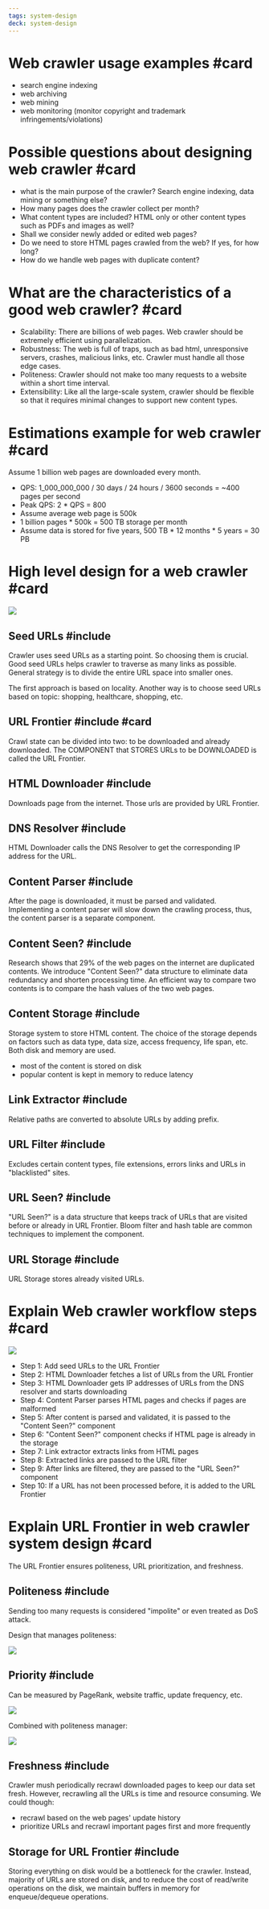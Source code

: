 ```yaml
---
tags: system-design
deck: system-design
---
```


# Web crawler usage examples #card
<!-- 1700473867822 a864fbed34ca87a4d6d66e69c74cdd18 -->

- search engine indexing
- web archiving
- web mining
- web monitoring (monitor copyright and trademark infringements/violations)

# Possible questions about designing web crawler #card
<!-- 1700481908686 0572413ecb16d4d51396d5706a33aae9 -->

- what is the main purpose of the crawler? Search engine indexing, data mining or something else?
- How many pages does the crawler collect per month?
- What content types are included? HTML only or other content types such as PDFs and images as well?
- Shall we consider newly added or edited web pages?
- Do we need to store HTML pages crawled from the web? If yes, for how long?
- How do we handle web pages with duplicate content?

# What are the characteristics of a good web crawler? #card
<!-- 1700481908737 bee7af327ca45e0539455b5001f9a263 -->

- Scalability: There are billions of web pages. Web crawler should be extremely efficient using parallelization.
- Robustness: The web is full of traps, such as bad html, unresponsive servers, crashes, malicious links, etc. Crawler must handle all those edge cases.
- Politeness: Crawler should not make too many requests to a website within a short time interval.
- Extensibility: Like all the large-scale system, crawler should be flexible so that it requires minimal changes to support new content types.

# Estimations example for web crawler #card
<!-- 1700481908779 034e6315dc4b1355e7a3fc4756ca7ba1 -->

Assume 1 billion web pages are downloaded every month.

- QPS: 1_000_000_000 / 30 days / 24 hours / 3600 seconds = ~400 pages per second
- Peak QPS: 2 * QPS = 800
- Assume average web page is 500k
- 1 billion pages * 500k = 500 TB storage per month
- Assume data is stored for five years, 500 TB * 12 months * 5 years = 30 PB

# High level design for a web crawler #card
<!-- 1700481908799 3ff82477d556e75c575838ffef550769 -->


![](figure-9-2-U6DZBW26.svg)

## Seed URLs #include

Crawler uses seed URLs as a starting point. So choosing them is crucial. Good seed URLs helps crawler to traverse as many links as possible. General strategy is to divide the entire URL space into smaller ones.

The first approach is based on locality. Another way is to choose seed URLs based on topic: shopping, healthcare, shopping, etc.

## URL Frontier #include #card
<!-- 1700486553305 27f8b58e5dbc0c03b5ecf5c252eb8be9 -->

Crawl state can be divided into two: to be downloaded and already downloaded. The COMPONENT that STORES URLs to be DOWNLOADED is called the URL Frontier.

## HTML Downloader #include

Downloads page from the internet. Those urls are provided by URL Frontier.

## DNS Resolver #include

HTML Downloader calls the DNS Resolver to get the corresponding IP address for the URL.

## Content Parser #include

After the page is downloaded, it must be parsed and validated. Implementing a content parser will slow down the crawling process, thus, the content parser is a separate component.

## Content Seen? #include

Research shows that 29% of the web pages on the internet are duplicated contents. We introduce "Content Seen?" data structure to eliminate data redundancy and shorten processing time. An efficient way to compare two contents is to compare the hash values of the two web pages.

## Content Storage #include

Storage system to store HTML content. The choice of the storage depends on factors such as data type, data size, access frequency, life span, etc. Both disk and memory are used.

- most of the content is stored on disk
- popular content is kept in memory to reduce latency

## Link Extractor #include

Relative paths are converted to absolute URLs by adding prefix.

## URL Filter #include

Excludes certain content types, file extensions, errors links and URLs in "blacklisted" sites.

## URL Seen? #include

"URL Seen?" is a data structure that keeps track of URLs that are visited before or already in URL Frontier. Bloom filter and hash table are common techniques to implement the component.

## URL Storage #include

URL Storage stores already visited URLs.

# Explain Web crawler workflow steps #card
<!-- 1700486255452 f85d200c1d36089b8f8793c5d325d037 -->

<!-- AnkiFront:start -->

![](figure-9-4-OKNDJITV.svg)

<!-- AnkiFront:end -->

<!-- AnkiBack:start -->

- Step 1: Add seed URLs to the URL Frontier
- Step 2: HTML Downloader fetches a list of URLs from the URL Frontier
- Step 3: HTML Downloader gets IP addresses of URLs from the DNS resolver and starts downloading
- Step 4: Content Parser parses HTML pages and checks if pages are malformed
- Step 5: After content is parsed and validated, it is passed to the "Content Seen?" component
- Step 6: "Content Seen?" component checks if HTML page is already in the storage
- Step 7: Link extractor extracts links from HTML pages
- Step 8: Extracted links are passed to the URL filter
- Step 9: After links are filtered, they are passed to the "URL Seen?" component
- Step 10: If a URL has not been processed before, it is added to the URL Frontier

<!-- AnkiBack:end -->

# Explain URL Frontier in web crawler system design #card
<!-- 1700490463776 325ed4cf705bc75d218c6b4ef60a8069 -->

The URL Frontier ensures politeness, URL prioritization, and freshness.

## Politeness #include

Sending too many requests is considered "impolite" or even treated as DoS attack.

Design that manages politeness:

![](figure-9-6-4NQUTTWR.svg)

## Priority #include

Can be measured by PageRank, website traffic, update frequency, etc.


![](figure-9-7-H7KUNVWF.svg)

Combined with politeness manager:

![](figure-9-8-Y4EGITZY.svg)

## Freshness #include

Crawler mush periodically recrawl downloaded pages to keep our data set fresh. However, recrawling all the URLs is time and resource consuming. We could though:

- recrawl based on the web pages' update history
- prioritize URLs and recrawl important pages first and more frequently

## Storage for URL Frontier #include

Storing everything on disk would be a bottleneck for the crawler. Instead, majority of URLs are stored on disk, and to reduce the cost of read/write operations on the disk, we maintain buffers in memory for enqueue/dequeue operations.
